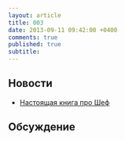```yaml
---
layout: article
title: 003
date: 2013-09-11 09:42:00 +0400
comments: true
published: true
subtitle: 
---
```


## Новости

* [Настоящая книга про Шеф](http://www.packtpub.com/chef-infrastructure-automation-cookbook/book)

## Обсуждение

